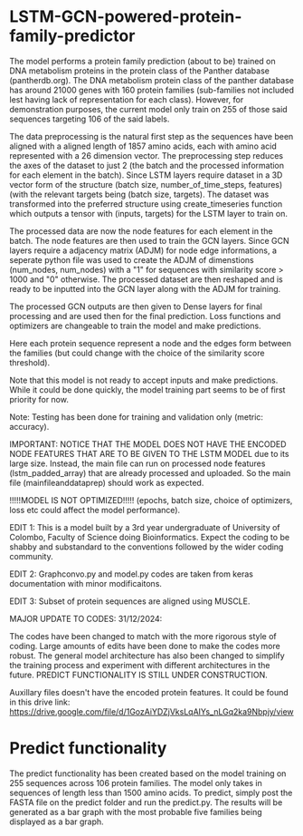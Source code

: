 # LSTM-GCN-powered-protein-family-predictor

The model performs a protein family prediction (about to be) trained on DNA metabolism proteins in the protein class of the Panther database (pantherdb.org). The DNA metabolism protein class of the panther database has around 21000 genes with 160 protein families (sub-families not included lest having lack of representation for each class). However, for demonstration purposes, the current model only train on 255 of those said sequences targeting 106 of the said labels.

The data preprocessing is the natural first step as the sequences have been aligned with a aligned length of 1857 amino acids, each with amino acid represented with a 26 dimension vector. The preprocessing step reduces the axes of the dataset to just 2 (the batch and the processed information for each element in the batch). Since LSTM layers require dataset in a 3D vector form of the structure (batch size, number_of_time_steps, features) (with the relevant targets being (batch size, targets). The dataset was transformed into the preferred structure using create_timeseries function which outputs a tensor with (inputs, targets) for the LSTM layer to train on.

The processed data are now the node features for each element in the batch. The node features are then used to train the GCN layers. Since GCN layers require a adjacency matrix (ADJM) for node edge informations, a seperate python file was used to create the ADJM of dimenstions (num_nodes, num_nodes) with a "1" for sequences with similarity score > 1000 and "0" otherwise. The processed dataset are then reshaped and is ready to be inputted into the GCN layer along with the ADJM for training.

The processed GCN outputs are then given to Dense layers for final processing and are used then for the final prediction. Loss functions and optimizers are changeable to train the model and make predictions. 

Here each protein sequence represent a node and the edges form between the families (but could change with the choice of the similarity score threshold).

Note that this model is not ready to accept inputs and make predictions. While it could be done quickly, the model training part seems to be of first priority for now.

Note: Testing has been done for training and validation only (metric: accuracy).

IMPORTANT: NOTICE THAT THE MODEL DOES NOT HAVE THE ENCODED NODE FEATURES THAT ARE TO BE GIVEN TO THE LSTM MODEL due to its large size. Instead, the main file can run on processed node features (lstm_padded_array) that are already processed and uploaded. So the main file (mainfileanddataprep) should work as expected.

!!!!!MODEL IS NOT OPTIMIZED!!!!! (epochs, batch size, choice of optimizers, loss etc could affect the model performance).

EDIT 1: This is a model built by a 3rd year undergraduate of University of Colombo, Faculty of Science doing Bioinformatics. Expect the coding to be shabby and substandard to the conventions followed by the wider coding community.

EDIT 2: Graphconvo.py and model.py codes are taken from keras documentation with minor modificaitons.

EDIT 3: Subset of protein sequences are aligned using MUSCLE.

MAJOR UPDATE TO CODES: 31/12/2024:

The codes have been changed to match with the more rigorous style of coding. Large amounts of edits have been done to make the codes more robust. The general model architecture has also been changed to simplify the training process and experiment with different architectures in the future. PREDICT FUNCTIONALITY IS STILL UNDER CONSTRUCTION.

Auxillary files doesn't have the encoded protein features. It could be found in this drive link: https://drive.google.com/file/d/1GozAiYDZjVksLqAIYs_nLGq2ka9Nbpjy/view

# Predict functionality

The predict functionality has been created based on the model training on 255 sequences across 106 protein families. The model only takes in sequences of length less than 1500 amino acids. 
To predict, simply post the FASTA file on the predict folder and run the predict.py. The results will be generated as a bar graph with the most probable five families being displayed as a bar graph. 



